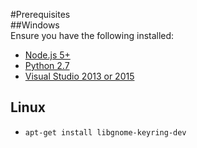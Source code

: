 #Prerequisites  
##Windows  
Ensure you have the following installed:  

* [Node.js 5+](https://nodejs.org/en/)
* [Python 2.7](https://www.python.org/downloads/)  
* [Visual Studio 2013 or 2015](https://www.visualstudio.com/en-us/products/visual-studio-community-vs.aspx)  

## Linux
* `apt-get install libgnome-keyring-dev`

